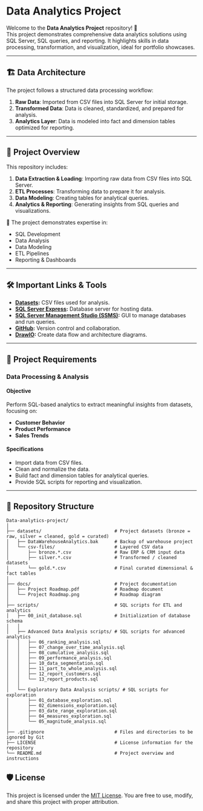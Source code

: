 # Data Analytics Project

Welcome to the **Data Analytics Project** repository! 🚀  
This project demonstrates comprehensive data analytics solutions using SQL Server, SQL queries, and reporting. It highlights skills in data processing, transformation, and visualization, ideal for portfolio showcases.

---

## 🏗️ Data Architecture

The project follows a structured data processing workflow:

1. **Raw Data**: Imported from CSV files into SQL Server for initial storage.
2. **Transformed Data**: Data is cleaned, standardized, and prepared for analysis.
3. **Analytics Layer**: Data is modeled into fact and dimension tables optimized for reporting.

---

## 📖 Project Overview

This repository includes:

1. **Data Extraction & Loading**: Importing raw data from CSV files into SQL Server.
2. **ETL Processes**: Transforming data to prepare it for analysis.
3. **Data Modeling**: Creating tables for analytical queries.
4. **Analytics & Reporting**: Generating insights from SQL queries and visualizations.

🎯 The project demonstrates expertise in:

- SQL Development
- Data Analysis
- Data Modeling
- ETL Pipelines
- Reporting & Dashboards

---

## 🛠️ Important Links & Tools

- **[Datasets](datasets/):** CSV files used for analysis.
- **[SQL Server Express](https://www.microsoft.com/en-us/sql-server/sql-server-downloads):** Database server for hosting data.
- **[SQL Server Management Studio (SSMS)](https://learn.microsoft.com/en-us/sql/ssms/download-sql-server-management-studio-ssms?view=sql-server-ver16):** GUI to manage databases and run queries.
- **[GitHub](https://github.com/):** Version control and collaboration.
- **[DrawIO](https://www.drawio.com/):** Create data flow and architecture diagrams.

---

## 🚀 Project Requirements

### Data Processing & Analysis

#### Objective

Perform SQL-based analytics to extract meaningful insights from datasets, focusing on:

- **Customer Behavior**
- **Product Performance**
- **Sales Trends**

#### Specifications

- Import data from CSV files.
- Clean and normalize the data.
- Build fact and dimension tables for analytical queries.
- Provide SQL scripts for reporting and visualization.

---

## 📂 Repository Structure

```
Data-analytics-project/
│
├── datasets/                           # Project datasets (bronze = raw, silver = cleaned, gold = curated)
│   ├── DataWarehouseAnalytics.bak      # Backup of warehouse project
│   └── csv-files/                      # Layered CSV data
│       ├── bronze.*.csv                # Raw ERP & CRM input data
│       ├── silver.*.csv                # Transformed / cleaned datasets
│       └── gold.*.csv                  # Final curated dimensional & fact tables
│
├── docs/                               # Project documentation
│   ├── Project Roadmap.pdf             # Roadmap document
│   └── Project Roadmap.png             # Roadmap diagram
│
├── scripts/                            # SQL scripts for ETL and analytics
│   ├── 00_init_database.sql            # Initialization of database schema
│   │
│   ├── Advanced Data Analysis scripts/ # SQL scripts for advanced analytics
│   │   ├── 06_ranking_analysis.sql
│   │   ├── 07_change_over_time_analysis.sql
│   │   ├── 08_cumulative_analysis.sql
│   │   ├── 09_performance_analysis.sql
│   │   ├── 10_data_segmentation.sql
│   │   ├── 11_part_to_whole_analysis.sql
│   │   ├── 12_report_customers.sql
│   │   └── 13_report_products.sql
│   │
│   └── Exploratory Data Analysis scripts/ # SQL scripts for exploration
│       ├── 01_database_exploration.sql
│       ├── 02_dimensions_exploration.sql
│       ├── 03_date_range_exploration.sql
│       ├── 04_measures_exploration.sql
│       └── 05_magnitude_analysis.sql
│
├── .gitignore                          # Files and directories to be ignored by Git
├── LICENSE                             # License information for the repository
└── README.md                           # Project overview and instructions
```

## 🛡️ License

This project is licensed under the [MIT License](LICENSE). You are free to use, modify, and share this project with proper attribution.
